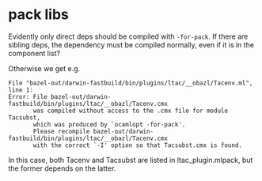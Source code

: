 # pack libs

Evidently only direct deps should be compiled with `-for-pack`. If
there are sibling deps, the dependency must be compiled normally, even
if it is in the component list?

Otherwise we get e.g.

```
File "bazel-out/darwin-fastbuild/bin/plugins/ltac/__obazl/Tacenv.ml", line 1:
Error: File bazel-out/darwin-fastbuild/bin/plugins/ltac/__obazl/Tacenv.cmx
       was compiled without access to the .cmx file for module Tacsubst,
       which was produced by `ocamlopt -for-pack'.
       Please recompile bazel-out/darwin-fastbuild/bin/plugins/ltac/__obazl/Tacenv.cmx
       with the correct `-I' option so that Tacsubst.cmx is found.
```

In this case, both Tacenv and Tacsubst are listed in
ltac_plugin.mlpack, but the former depends on the latter.

